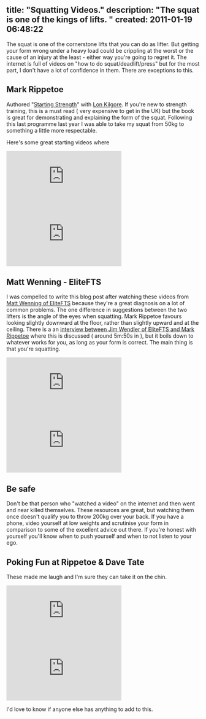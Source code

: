 title: "Squatting Videos."
description: "The squat is one of the kings of lifts. "
created: 2011-01-19 06:48:22
---

The squat is one of the cornerstone lifts that you can do as lifter. But getting your form wrong under a heavy load could be crippling at the worst or the cause of an injury at the least - either way you're going to regret it. The internet is full of videos on "how to do squat/deadlift/press" but for the most part, I don't have a lot of confidence in them. There are exceptions to this.

## Mark Rippetoe

Authored "[Starting Strength][2]" with [Lon Kilgore][1]. If you're new to strength training, this is a must read ( very expensive to get in the UK) but the book is great for demonstrating and explaining the form of the squat. Following this last programme last year I was able to take my squat from 50kg to something a little more respectable.

Here's some great starting videos where 

<iframe class="youtube-player" type="text/html" src="http://www.youtube.com/v/kawBY5p29fQ" frameborder="0">
</iframe>

<iframe class="youtube-player" type="text/html" src="http://www.youtube.com/v/_i60dzS84n8" frameborder="0">
</iframe>


## Matt Wenning - EliteFTS

I was compelled to write this blog post after watching these videos from [Matt Wenning of EliteFTS][2] because they're a great diagnosis on a lot of common problems. The one difference in suggestions between the two lifters is the angle of the eyes when squatting. Mark Rippetoe favours looking  slightly downward at the floor, rather than slightly upward and at the ceiling.  There is a an [interview between Jim Wendler of EliteFTS and Mark Rippetoe][2] where this is discussed ( around 5m:50s in ), but it boils down to whatever works for you, as long as your form is correct. The main thing is that you're squatting.


<iframe class="youtube-player" type="text/html" src="http://www.youtube.com/v/EkF9QD7oCIA" frameborder="0">
</iframe>

<iframe class="youtube-player" type="text/html" src="http://www.youtube.com/v/c6cgnxY8ld4" frameborder="0">
</iframe>


## Be safe

Don't be that person who "watched a video" on the internet and then went and near killed themselves.  These resources are great, but watching them once doesn't qualify you to throw 200kg over your back.  If you have a phone, video yourself at low weights and scrutinise  your form in comparison to some of the excellent advice out there. If you're honest with yourself you'll know when to push yourself and when to not listen to your ego.

## Poking Fun at Rippetoe & Dave Tate

These made me laugh and I'm sure they can take it on the chin.


<iframe class="youtube-player" type="text/html" src="http://www.youtube.com/v/nppzGV1U8y8" frameborder="0">
</iframe>

<iframe class="youtube-player" type="text/html" src="http://www.youtube.com/v/MQ9jd2dnvUM" frameborder="0">
</iframe>


I'd love to know if anyone else has anything to add to this.

[1]: http://www.lonkilgore.com/
[2]: http://www.aasgaardco.com/store/store.php?crn=199&rn=312&action=show_detail
[3]: http://vimeo.com/11220710
[4]: http://www.elitefts.com


